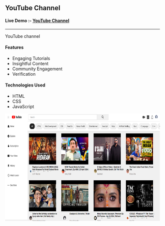
 <h2> YouTube Channel </h2>
 
 <h4> Live Demo :- <a href="https://sudhanshu1313.github.io/youtube.io/"> YouTube Channel</a> </h4>
  <hr></hr>


  <p>YouTube channel</p>
  <h4>Features</h4>
  <ul>
    <li>Engaging Tutorials</li>
    <li>Insightful Content</li>
    <li>Community Engagement</li>
    <li>Verification</li>
  </ul>
  <h4>Technologies Used</h4>
   <ul>
    <li>HTML</li>
    <li>CSS</li>
    <li>JavaScript</li>

  </ul>

<img src="https://github.com/sudhanshu1313/youtube.io/blob/main/YoutubeBnner.png" alt="New User System" width="650" height="350px">

  


